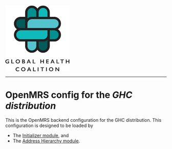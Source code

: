 ![alt tag](readme/ghc-logo-200x205.png)

-----

# OpenMRS config for the _GHC distribution_

This is the OpenMRS backend configuration for the GHC distribution.
This configuration is designed to be loaded by
- The [Initializer module](https://github.com/mekomsolutions/openmrs-module-initializer), and
- The [Address Hierarchy module](https://github.com/openmrs/openmrs-module-addresshierarchy).
